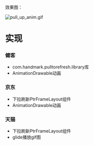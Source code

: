 效果图：

![pull_up_anim.gif](http://upload-images.jianshu.io/upload_images/2412932-174e10f7965fed67.gif?imageMogr2/auto-orient/strip)

# 实现
### 健客
* com.handmark.pulltorefresh.library库 
* AnimationDrawable动画

### 京东
* 下拉刷新PtrFrameLayout组件
* AnimationDrawable动画

### 天猫
* 下拉刷新PtrFrameLayout组件
* glide播放gif图